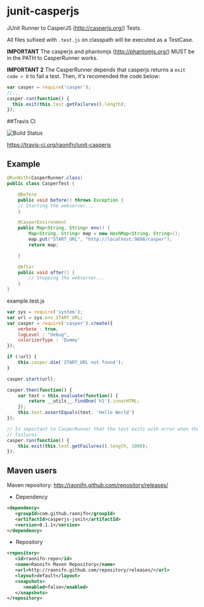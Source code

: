 junit-casperjs 
==============

JUnit Runner to CasperJS (http://casperjs.org/) Tests.

All files sufixed with `.test.js` on classpath will be executed as a TestCase.

**IMPORTANT**
The casperjs and phantomjs (http://phantomjs.org/) MUST be in the PATH to CasperRunner works.

**IMPORTANT 2**
The CasperRunner depends that casperjs returns a `exit code > 0` to fail a test. Then, it's recomended the code below:
```javascript
var casper = require('casper');
//...
casper.run(function() {
  this.exit(this.test.getFailures().length);
});
```

##Travis CI

![Build Status](https://travis-ci.org/raonifn/junit-casperjs.png?branch=master)

https://travis-ci.org/raonifn/junit-casperjs

## Example
```java
@RunWith(CasperRunner.class)
public class CasperTest {

	@Before
	public void before() throws Exception {
    // Starting the webserver...
	}

	@CasperEnvironment
	public Map<String, String> env() {
		Map<String, String> map = new HashMap<String, String>();
		map.put("START_URL", "http://localhost:9898/casper");
		return map;

	}

	@After
	public void after() {
		// Stopping the webserver...
	}
}
```
example.test.js
```javascript
var sys = require('system');
var url = sys.env.START_URL;
var casper = require('casper').create({
	verbose : true,
	logLevel : "debug",
	colorizerType : 'Dummy'
});

if (!url) {
	this.casper.die('START_URL not found');
}

casper.start(url);

casper.then(function() {
	var text = this.evaluate(function() {
		return __utils__.findOne('h1').innerHTML;
	});
	this.test.assertEquals(text, 'Hello World')
});

// Is important to CasperRunner that the test exits with error when there are
// failures.
casper.run(function() {
	this.exit(this.test.getFailures().length, 1000);
});
```

## Maven users
Maven repository: http://raonifn.github.com/repository/releases/

* Dependency
```xml
<dependency>
   <groupId>com.github.raonifn</groupId>
   <artifactId>casperjs-junit</artifactId>
   <version>0.1.1</version>
</dependency>
```

* Repository
```xml
<repository>
   <id>raonifn-repo</id>
   <name>Raonifn Maven Repository</name>
   <url>http://raonifn.github.com/repository/releases/</url>
   <layout>default</layout>
   <snapshots>
      <enabled>false</enabled>
   </snapshots>
</repository>
```
